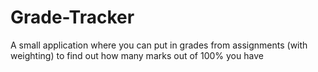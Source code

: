 # Grade-Tracker
A small application where you can put in grades from assignments (with weighting) to find out how many marks out of 100% you have
